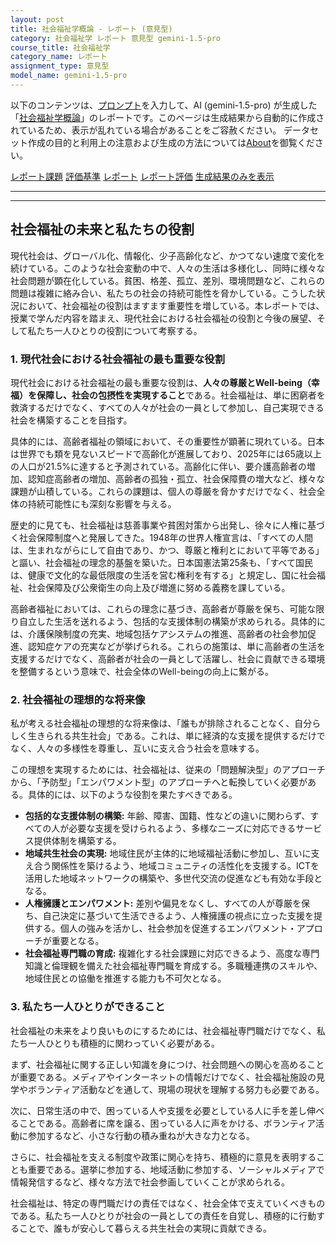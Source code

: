 ```yaml
---
layout: post
title: 社会福祉学概論 - レポート (意見型)
category: 社会福祉学 レポート 意見型 gemini-1.5-pro
course_title: 社会福祉学
category_name: レポート
assignment_type: 意見型
model_name: gemini-1.5-pro
---
```


以下のコンテンツは、[プロンプト](https://github.com/takedatoshiyuki/synthetic_assignments/tree/main/generated/社会福祉学/gemini-1.5-pro/prompt_レポート-意見型.md)を入力して、AI (gemini-1.5-pro) が生成した「[社会福祉学概論](/contents/社会福祉学/)」のレポートです。このページは生成結果から自動的に作成されているため、表示が乱れている場合があることをご容赦ください。
データセット作成の目的と利用上の注意および生成の方法については[About](/About)を御覧ください。

[レポート課題](../レポート課題-意見型)
[評価基準](../評価基準-意見型)
[レポート](../レポート-意見型)
[レポート評価](../レポート評価-意見型)
[生成結果のみを表示](https://github.com/takedatoshiyuki/synthetic_assignments/tree/main/generated/社会福祉学/gemini-1.5-pro/レポート-意見型.md)
  

***
***
  
## 社会福祉の未来と私たちの役割

現代社会は、グローバル化、情報化、少子高齢化など、かつてない速度で変化を続けている。このような社会変動の中で、人々の生活は多様化し、同時に様々な社会問題が顕在化している。貧困、格差、孤立、差別、環境問題など、これらの問題は複雑に絡み合い、私たちの社会の持続可能性を脅かしている。こうした状況において、社会福祉の役割はますます重要性を増している。本レポートでは、授業で学んだ内容を踏まえ、現代社会における社会福祉の役割と今後の展望、そして私たち一人ひとりの役割について考察する。

### 1. 現代社会における社会福祉の最も重要な役割

現代社会における社会福祉の最も重要な役割は、**人々の尊厳とWell-being（幸福）を保障し、社会の包摂性を実現すること**である。社会福祉は、単に困窮者を救済するだけでなく、すべての人々が社会の一員として参加し、自己実現できる社会を構築することを目指す。

具体的には、高齢者福祉の領域において、その重要性が顕著に現れている。日本は世界でも類を見ないスピードで高齢化が進展しており、2025年には65歳以上の人口が21.5%に達すると予測されている。高齢化に伴い、要介護高齢者の増加、認知症高齢者の増加、高齢者の孤独・孤立、社会保障費の増大など、様々な課題が山積している。これらの課題は、個人の尊厳を脅かすだけでなく、社会全体の持続可能性にも深刻な影響を与える。

歴史的に見ても、社会福祉は慈善事業や貧困対策から出発し、徐々に人権に基づく社会保障制度へと発展してきた。1948年の世界人権宣言は、「すべての人間は、生まれながらにして自由であり、かつ、尊厳と権利とにおいて平等である」と謳い、社会福祉の理念的基盤を築いた。日本国憲法第25条も、「すべて国民は、健康で文化的な最低限度の生活を営む権利を有する」と規定し、国に社会福祉、社会保障及び公衆衛生の向上及び増進に努める義務を課している。

高齢者福祉においては、これらの理念に基づき、高齢者が尊厳を保ち、可能な限り自立した生活を送れるよう、包括的な支援体制の構築が求められる。具体的には、介護保険制度の充実、地域包括ケアシステムの推進、高齢者の社会参加促進、認知症ケアの充実などが挙げられる。これらの施策は、単に高齢者の生活を支援するだけでなく、高齢者が社会の一員として活躍し、社会に貢献できる環境を整備するという意味で、社会全体のWell-beingの向上に繋がる。

### 2. 社会福祉の理想的な将来像

私が考える社会福祉の理想的な将来像は、「誰もが排除されることなく、自分らしく生きられる共生社会」である。これは、単に経済的な支援を提供するだけでなく、人々の多様性を尊重し、互いに支え合う社会を意味する。

この理想を実現するためには、社会福祉は、従来の「問題解決型」のアプローチから、「予防型」「エンパワメント型」のアプローチへと転換していく必要がある。具体的には、以下のような役割を果たすべきである。

* **包括的な支援体制の構築:**  年齢、障害、国籍、性などの違いに関わらず、すべての人が必要な支援を受けられるよう、多様なニーズに対応できるサービス提供体制を構築する。
* **地域共生社会の実現:**  地域住民が主体的に地域福祉活動に参加し、互いに支え合う関係性を築けるよう、地域コミュニティの活性化を支援する。ICTを活用した地域ネットワークの構築や、多世代交流の促進なども有効な手段となる。
* **人権擁護とエンパワメント:**  差別や偏見をなくし、すべての人が尊厳を保ち、自己決定に基づいて生活できるよう、人権擁護の視点に立った支援を提供する。個人の強みを活かし、社会参加を促進するエンパワメント・アプローチが重要となる。
* **社会福祉専門職の育成:**  複雑化する社会課題に対応できるよう、高度な専門知識と倫理観を備えた社会福祉専門職を育成する。多職種連携のスキルや、地域住民との協働を推進する能力も不可欠となる。

### 3. 私たち一人ひとりができること

社会福祉の未来をより良いものにするためには、社会福祉専門職だけでなく、私たち一人ひとりも積極的に関わっていく必要がある。

まず、社会福祉に関する正しい知識を身につけ、社会問題への関心を高めることが重要である。メディアやインターネットの情報だけでなく、社会福祉施設の見学やボランティア活動などを通して、現場の現状を理解する努力も必要である。

次に、日常生活の中で、困っている人や支援を必要としている人に手を差し伸べることである。高齢者に席を譲る、困っている人に声をかける、ボランティア活動に参加するなど、小さな行動の積み重ねが大きな力となる。

さらに、社会福祉を支える制度や政策に関心を持ち、積極的に意見を表明することも重要である。選挙に参加する、地域活動に参加する、ソーシャルメディアで情報発信するなど、様々な方法で社会参画していくことが求められる。

社会福祉は、特定の専門職だけの責任ではなく、社会全体で支えていくべきものである。私たち一人ひとりが社会の一員としての責任を自覚し、積極的に行動することで、誰もが安心して暮らえる共生社会の実現に貢献できる。
